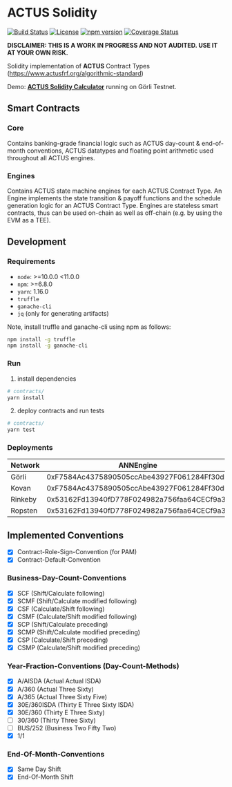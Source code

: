 # **ACTUS** Solidity

[![Build Status](https://travis-ci.org/atpar/actus-solidity.svg?branch=MS1)](https://travis-ci.org/atpar/actus-solidity)
[![License](https://img.shields.io/badge/License-Apache%202.0-blue.svg)](https://opensource.org/licenses/Apache-2.0)
[![npm version](http://img.shields.io/npm/v/actus-solidity.svg?style=flat)](https://npmjs.org/package/actus-solidity "View this project on npm")
[![Coverage Status](https://coveralls.io/repos/github/atpar/actus-solidity/badge.svg?branch=master)](https://coveralls.io/github/atpar/actus-solidity?branch=master)

**DISCLAIMER: THIS IS A WORK IN PROGRESS AND NOT AUDITED. USE IT AT YOUR OWN RISK.**

Solidity implementation of **ACTUS** Contract Types (https://www.actusfrf.org/algorithmic-standard)

Demo: [**ACTUS Solidity Calculator**](https://www.atpar.io/actus-solidity-tool/dist/index.html) running on Görli Testnet.

## Smart Contracts

### Core
Contains banking-grade financial logic such as ACTUS day-count & end-of-month conventions, ACTUS datatypes and floating point arithmetic used throughout all ACTUS engines. 

### Engines
Contains ACTUS state machine engines for each ACTUS Contract Type. An Engine implements the state transition & payoff functions and the schedule generation logic for an ACTUS Contract Type. Engines are stateless smart contracts, thus can be used on-chain as well as off-chain (e.g. by using the EVM as a TEE).

## Development

### Requirements
- `node`: >=10.0.0 <11.0.0
- `npm`: >=6.8.0
- `yarn`: 1.16.0
- `truffle`
- `ganache-cli`
- `jq` (only for generating artifacts)

Note, install truffle and ganache-cli using npm as follows:
```sh
npm install -g truffle
npm install -g ganache-cli
```

### Run
1. install dependencies
```sh
# contracts/
yarn install
```

2. deploy contracts and run tests
```sh
# contracts/
yarn test
```

### Deployments
| Network  | ANNEngine                                  | PAMEngine                                  | SignedMath                                 |
|----------|--------------------------------------------|--------------------------------------------|--------------------------------------------|
| Görli    | 0xF7584Ac4375890505ccAbe43927F061284Ff30dD | 0xAd135adab829EEdc52a1c5c24741F4196f2D71A0 | 0xE9692a8E5eAaE6a01A82BB734A42cBA0A9b0541a |
| Kovan    | 0xF7584Ac4375890505ccAbe43927F061284Ff30dD | 0xAd135adab829EEdc52a1c5c24741F4196f2D71A0 | 0xE9692a8E5eAaE6a01A82BB734A42cBA0A9b0541a |
| Rinkeby  | 0x53162Fd13940fD778F024982a756faa64CECf9a3 | 0xBDB1624D894A62b4fB3B3D9bE20b1F69Ba969cD4 | 0x27bd9D7c156AF2BC60e0B2b458D716e080066697 |
| Ropsten  | 0x53162Fd13940fD778F024982a756faa64CECf9a3 | 0xBDB1624D894A62b4fB3B3D9bE20b1F69Ba969cD4 | 0x27bd9D7c156AF2BC60e0B2b458D716e080066697 |

## Implemented Conventions
- [x] Contract-Role-Sign-Convention (for PAM)
- [x] Contract-Default-Convention

### Business-Day-Count-Conventions
- [x] SCF (Shift/Calculate following)
- [x] SCMF (Shift/Calculate modified following)
- [x] CSF (Calculate/Shift following)
- [x] CSMF (Calculate/Shift modified following)
- [x] SCP (Shift/Calculate preceding)
- [x] SCMP (Shift/Calculate modified preceding)
- [x] CSP (Calculate/Shift preceding)
- [x] CSMP (Calculate/Shift modified preceding)

### Year-Fraction-Conventions (Day-Count-Methods)
- [x] A/AISDA (Actual Actual ISDA)
- [x] A/360 (Actual Three Sixty)
- [x] A/365 (Actual Three Sixty Five)
- [x] 30E/360ISDA (Thirty E Three Sixty ISDA)
- [x] 30E/360 (Thirty E Three Sixty)
- [ ] 30/360 (Thirty Three Sixty)
- [ ] BUS/252 (Business Two Fifty Two)
- [x] 1/1

### End-Of-Month-Conventions
- [x] Same Day Shift
- [x] End-Of-Month Shift